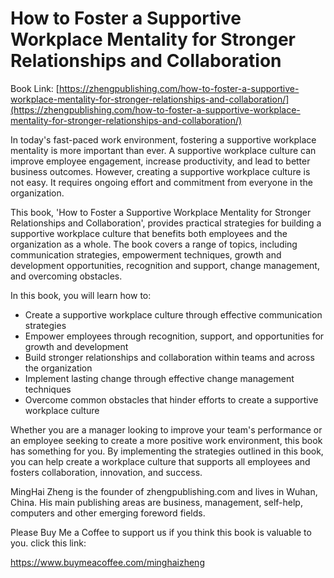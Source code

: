 # How to Foster a Supportive Workplace Mentality for Stronger Relationships and Collaboration

Book Link: [https://zhengpublishing.com/how-to-foster-a-supportive-workplace-mentality-for-stronger-relationships-and-collaboration/](https://zhengpublishing.com/how-to-foster-a-supportive-workplace-mentality-for-stronger-relationships-and-collaboration/)

In today's fast-paced work environment, fostering a supportive workplace mentality is more important than ever. A supportive workplace culture can improve employee engagement, increase productivity, and lead to better business outcomes. However, creating a supportive workplace culture is not easy. It requires ongoing effort and commitment from everyone in the organization.

This book, 'How to Foster a Supportive Workplace Mentality for Stronger Relationships and Collaboration', provides practical strategies for building a supportive workplace culture that benefits both employees and the organization as a whole. The book covers a range of topics, including communication strategies, empowerment techniques, growth and development opportunities, recognition and support, change management, and overcoming obstacles.

In this book, you will learn how to:

* Create a supportive workplace culture through effective communication strategies
* Empower employees through recognition, support, and opportunities for growth and development
* Build stronger relationships and collaboration within teams and across the organization
* Implement lasting change through effective change management techniques
* Overcome common obstacles that hinder efforts to create a supportive workplace culture

Whether you are a manager looking to improve your team's performance or an employee seeking to create a more positive work environment, this book has something for you. By implementing the strategies outlined in this book, you can help create a workplace culture that supports all employees and fosters collaboration, innovation, and success.

MingHai Zheng is the founder of zhengpublishing.com and lives in Wuhan, China. His main publishing areas are business, management, self-help, computers and other emerging foreword fields.

Please Buy Me a Coffee to support us if you think this book is valuable to you. click this link:

https://www.buymeacoffee.com/minghaizheng
